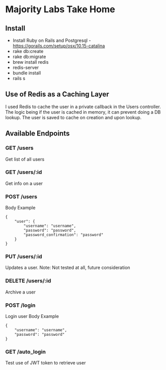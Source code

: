 # Majority Labs Take Home

## Install

- Install Ruby on Rails and Postgresql - https://gorails.com/setup/osx/10.15-catalina
- rake db:create
- rake db:migrate
- brew install redis
- redis-server
- bundle install
- rails s

## Use of Redis as a Caching Layer

I used Redis to cache the user in a private callback in the Users controller.
The logic being if the user is cached in memory, it can prevent doing a DB lookup.
The user is saved to cache on creation and upon lookup.

## Available Endpoints

### GET /users

Get list of all users

### GET /users/:id

Get info on a user

### POST /users

Body Example

```
{
	"user": {
		"username": "username",
		"password": "password",
		"password_confirmation": "password"
	}
}
```

### PUT /users/:id

Updates a user.
Note: Not tested at all, future consideration

### DELETE /users/:id

Archive a user

### POST /login

Login user
Body Example

```
{
	"username": "username",
	"password": "password"
}
```

### GET /auto_login

Test use of JWT token to retrieve user
